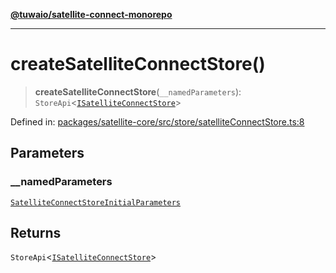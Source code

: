 [**@tuwaio/satellite-connect-monorepo**](../../../README.md)

***

# createSatelliteConnectStore()

> **createSatelliteConnectStore**(`__namedParameters`): `StoreApi`\<[`ISatelliteConnectStore`](../type-aliases/ISatelliteConnectStore.md)\>

Defined in: [packages/satellite-core/src/store/satelliteConnectStore.ts:8](https://github.com/TuwaIO/satellite-connect/blob/9d1ad32f8af8fc6063a3d0617e2ab1bd902762ad/packages/satellite-core/src/store/satelliteConnectStore.ts#L8)

## Parameters

### \_\_namedParameters

[`SatelliteConnectStoreInitialParameters`](../type-aliases/SatelliteConnectStoreInitialParameters.md)

## Returns

`StoreApi`\<[`ISatelliteConnectStore`](../type-aliases/ISatelliteConnectStore.md)\>

